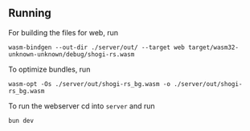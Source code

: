 ## Running

For building the files for web, run
```
wasm-bindgen --out-dir ./server/out/ --target web target/wasm32-unknown-unknown/debug/shogi-rs.wasm
```

To optimize bundles, run
```
wasm-opt -Os ./server/out/shogi-rs_bg.wasm -o ./server/out/shogi-rs_bg.wasm
```

To run the webserver cd into `server` and run
```
bun dev
```